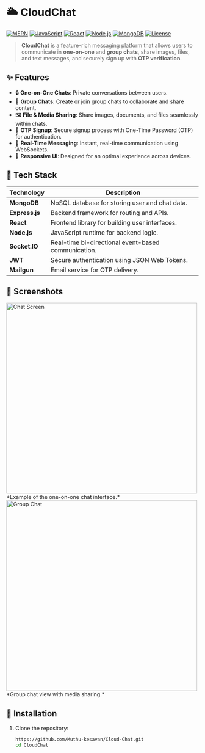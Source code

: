 # 🌥️ CloudChat

[![MERN](https://img.shields.io/badge/Stack-MERN-green)](https://developer.mozilla.org/en-US/docs/Glossary/MERN)
[![JavaScript](https://img.shields.io/badge/Language-JavaScript-yellow)](https://developer.mozilla.org/en-US/docs/Web/JavaScript)
[![React](https://img.shields.io/badge/Frontend-React-blue)](https://reactjs.org/)
[![Node.js](https://img.shields.io/badge/Backend-Node.js-orange)](https://nodejs.org/)
[![MongoDB](https://img.shields.io/badge/Database-MongoDB-brightgreen)](https://www.mongodb.com/)
[![License](https://img.shields.io/github/license/Muthu-kesavan/cloudChat)](LICENSE)

> **CloudChat** is a feature-rich messaging platform that allows users to communicate in **one-on-one** and **group chats**, share images, files, and text messages, and securely sign up with **OTP verification**.

## ✨ Features

- 🔒 **One-on-One Chats**: Private conversations between users.
- 👥 **Group Chats**: Create or join group chats to collaborate and share content.
- 🖼️ **File & Media Sharing**: Share images, documents, and files seamlessly within chats.
- 🔐 **OTP Signup**: Secure signup process with One-Time Password (OTP) for authentication.
- 📅 **Real-Time Messaging**: Instant, real-time communication using WebSockets.
- 💬 **Responsive UI**: Designed for an optimal experience across devices.

## 🚀 Tech Stack

| Technology     | Description                                     |
| -------------- | ----------------------------------------------- |
| **MongoDB**    | NoSQL database for storing user and chat data.  |
| **Express.js** | Backend framework for routing and APIs.         |
| **React**      | Frontend library for building user interfaces.  |
| **Node.js**    | JavaScript runtime for backend logic.           |
| **Socket.IO**  | Real-time bi-directional event-based communication. |
| **JWT**        | Secure authentication using JSON Web Tokens.    |
| **Mailgun**    | Email service for OTP delivery.                 |

## 🎨 Screenshots

<img src="screenshot1.png" alt="Chat Screen" width="500"/>
*Example of the one-on-one chat interface.*

<img src="screenshot2.png" alt="Group Chat" width="500"/>
*Group chat view with media sharing.*

## 🔧 Installation

1. Clone the repository:

   ```bash
   https://github.com/Muthu-kesavan/Cloud-Chat.git
   cd CloudChat
